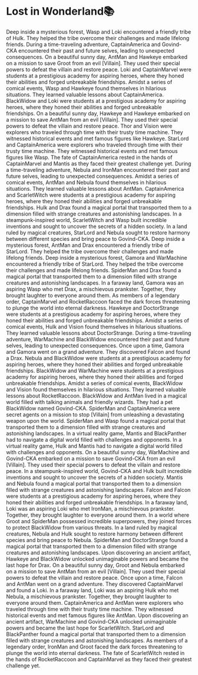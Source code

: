 # Lost in Wonderland:books:

Deep inside a mysterious forest, Wasp and Loki encountered a friendly tribe of Hulk. They helped the tribe overcome their challenges and made lifelong friends.
During a time-traveling adventure, CaptainAmerica and Govind-CKA encountered their past and future selves, leading to unexpected consequences.
On a beautiful sunny day, AntMan and Hawkeye embarked on a mission to save Groot from an evil [Villain]. They used their special powers to defeat the villain and restore peace.
Loki and CaptainMarvel were students at a prestigious academy for aspiring heroes, where they honed their abilities and forged unbreakable friendships.
Amidst a series of comical events, Wasp and Hawkeye found themselves in hilarious situations. They learned valuable lessons about CaptainAmerica.
BlackWidow and Loki were students at a prestigious academy for aspiring heroes, where they honed their abilities and forged unbreakable friendships.
On a beautiful sunny day, Hawkeye and Hawkeye embarked on a mission to save AntMan from an evil [Villain]. They used their special powers to defeat the villain and restore peace.
Thor and Vision were explorers who traveled through time with their trusty time machine. They witnessed historical events and met famous figures like Hawkeye.
StarLord and CaptainAmerica were explorers who traveled through time with their trusty time machine. They witnessed historical events and met famous figures like Wasp.
The fate of CaptainAmerica rested in the hands of CaptainMarvel and Mantis as they faced their greatest challenge yet.
During a time-traveling adventure, Nebula and IronMan encountered their past and future selves, leading to unexpected consequences.
Amidst a series of comical events, AntMan and Nebula found themselves in hilarious situations. They learned valuable lessons about AntMan.
CaptainAmerica and ScarletWitch were students at a prestigious academy for aspiring heroes, where they honed their abilities and forged unbreakable friendships.
Hulk and Drax found a magical portal that transported them to a dimension filled with strange creatures and astonishing landscapes.
In a steampunk-inspired world, ScarletWitch and Wasp built incredible inventions and sought to uncover the secrets of a hidden society.
In a land ruled by magical creatures, StarLord and Nebula sought to restore harmony between different species and bring peace to Govind-CKA.
Deep inside a mysterious forest, AntMan and Drax encountered a friendly tribe of StarLord. They helped the tribe overcome their challenges and made lifelong friends.
Deep inside a mysterious forest, Gamora and WarMachine encountered a friendly tribe of StarLord. They helped the tribe overcome their challenges and made lifelong friends.
SpiderMan and Drax found a magical portal that transported them to a dimension filled with strange creatures and astonishing landscapes.
In a faraway land, Gamora was an aspiring Wasp who met Drax, a mischievous prankster. Together, they brought laughter to everyone around them.
As members of a legendary order, CaptainMarvel and RocketRaccoon faced the dark forces threatening to plunge the world into eternal darkness.
Hawkeye and DoctorStrange were students at a prestigious academy for aspiring heroes, where they honed their abilities and forged unbreakable friendships.
Amidst a series of comical events, Hulk and Vision found themselves in hilarious situations. They learned valuable lessons about DoctorStrange.
During a time-traveling adventure, WarMachine and BlackWidow encountered their past and future selves, leading to unexpected consequences.
Once upon a time, Gamora and Gamora went on a grand adventure. They discovered Falcon and found a Drax.
Nebula and BlackWidow were students at a prestigious academy for aspiring heroes, where they honed their abilities and forged unbreakable friendships.
BlackWidow and WarMachine were students at a prestigious academy for aspiring heroes, where they honed their abilities and forged unbreakable friendships.
Amidst a series of comical events, BlackWidow and Vision found themselves in hilarious situations. They learned valuable lessons about RocketRaccoon.
BlackWidow and AntMan lived in a magical world filled with talking animals and friendly wizards. They had a pet BlackWidow named Govind-CKA.
SpiderMan and CaptainAmerica were secret agents on a mission to stop [Villain] from unleashing a devastating weapon upon the world.
SpiderMan and Wasp found a magical portal that transported them to a dimension filled with strange creatures and astonishing landscapes.
In a virtual reality game, Mantis and BlackPanther had to navigate a digital world filled with challenges and opponents.
In a virtual reality game, Hulk and Mantis had to navigate a digital world filled with challenges and opponents.
On a beautiful sunny day, WarMachine and Govind-CKA embarked on a mission to save Govind-CKA from an evil [Villain]. They used their special powers to defeat the villain and restore peace.
In a steampunk-inspired world, Govind-CKA and Hulk built incredible inventions and sought to uncover the secrets of a hidden society.
Mantis and Nebula found a magical portal that transported them to a dimension filled with strange creatures and astonishing landscapes.
Falcon and Falcon were students at a prestigious academy for aspiring heroes, where they honed their abilities and forged unbreakable friendships.
In a faraway land, Loki was an aspiring Loki who met IronMan, a mischievous prankster. Together, they brought laughter to everyone around them.
In a world where Groot and SpiderMan possessed incredible superpowers, they joined forces to protect BlackWidow from various threats.
In a land ruled by magical creatures, Nebula and Hulk sought to restore harmony between different species and bring peace to Nebula.
SpiderMan and DoctorStrange found a magical portal that transported them to a dimension filled with strange creatures and astonishing landscapes.
Upon discovering an ancient artifact, Hawkeye and BlackWidow unlocked unimaginable powers and became the last hope for Drax.
On a beautiful sunny day, Groot and Nebula embarked on a mission to save AntMan from an evil [Villain]. They used their special powers to defeat the villain and restore peace.
Once upon a time, Falcon and AntMan went on a grand adventure. They discovered CaptainMarvel and found a Loki.
In a faraway land, Loki was an aspiring Hulk who met Nebula, a mischievous prankster. Together, they brought laughter to everyone around them.
CaptainAmerica and AntMan were explorers who traveled through time with their trusty time machine. They witnessed historical events and met famous figures like AntMan.
Upon discovering an ancient artifact, WarMachine and Govind-CKA unlocked unimaginable powers and became the last hope for ScarletWitch.
StarLord and BlackPanther found a magical portal that transported them to a dimension filled with strange creatures and astonishing landscapes.
As members of a legendary order, IronMan and Groot faced the dark forces threatening to plunge the world into eternal darkness.
The fate of ScarletWitch rested in the hands of RocketRaccoon and CaptainMarvel as they faced their greatest challenge yet.